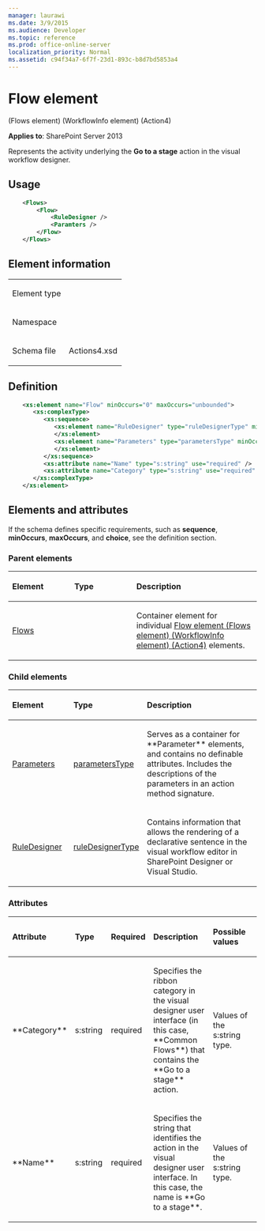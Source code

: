 ```yaml
---
manager: laurawi
ms.date: 3/9/2015
ms.audience: Developer
ms.topic: reference
ms.prod: office-online-server
localization_priority: Normal
ms.assetid: c94f34a7-6f7f-23d1-893c-b8d7bd5853a4
---
```


# Flow element 

(Flows element) (WorkflowInfo element) (Action4)

**Applies to**: SharePoint Server 2013

Represents the activity underlying the **Go to a stage** action in the visual workflow designer.

## Usage

```XML
    <Flows>
        <Flow>
            <RuleDesigner />
            <Paramters />
        </Flow>
    </Flows>
```

## Element information

<table>
<colgroup>
<col width="50%" />
<col width="50%" />
</colgroup>
<tbody>
<tr class="odd">
<td align="left"><p><span class="label">Element type</span></p></td>
<td align="left"><p></p></td>
</tr>
<tr class="even">
<td align="left"><p><span class="label">Namespace</span></p></td>
<td align="left"><p></p></td>
</tr>
<tr class="odd">
<td align="left"><p><span class="label">Schema file</span></p></td>
<td align="left"><p>Actions4.xsd</p></td>
</tr>
</tbody>
</table>

## Definition

```XML
    <xs:element name="Flow" minOccurs="0" maxOccurs="unbounded">
       <xs:complexType>
          <xs:sequence>
             <xs:element name="RuleDesigner" type="ruleDesignerType" minOccurs="1"  maxOccurs="1">
             </xs:element>  
             <xs:element name="Parameters" type="parametersType" minOccurs="1" maxOccurs="1">
             </xs:element>
          </xs:sequence>
          <xs:attribute name="Name" type="s:string" use="required" />
          <xs:attribute name="Category" type="s:string" use="required" />
       </xs:complexType>
    </xs:element>  
```

## Elements and attributes

If the schema defines specific requirements, such as **sequence**, **minOccurs**, **maxOccurs**, and **choice**, see the definition section.

### Parent elements

<table>
<colgroup>
<col width="25%" />
<col width="25%" />
<col width="50%" />
</colgroup>
<thead>
<tr class="header">
<th align="left"><p>Element</p></th>
<th align="left"><p>Type</p></th>
<th align="left"><p>Description</p></th>
</tr>
</thead>
<tbody>
<tr class="odd">
<td align="left"><p><a href="flows-element-workflowinfo-elementaction4.md">Flows</a></p></td>
<td align="left"><p></p></td>
<td align="left"><p>Container element for individual <span sdata="link"><a href="flow-element-flows-elementworkflowinfo-elementaction4.md">Flow element (Flows element) (WorkflowInfo element) (Action4)</a></span> elements.</p></td>
</tr>
</tbody>
</table>

### Child elements

<table>
<colgroup>
<col width="25%" />
<col width="25%" />
<col width="50%" />
</colgroup>
<thead>
<tr class="header">
<th align="left"><p>Element</p></th>
<th align="left"><p>Type</p></th>
<th align="left"><p>Description</p></th>
</tr>
</thead>
<tbody>
<tr class="odd">
<td align="left"><p><a href="parameters-element-flow-elementflows-elementworkflowinfo-elementaction4.md">Parameters</a></p></td>
<td align="left"><p><a href="parameterstype-complextype-action4.md">parametersType</a></p></td>
<td align="left"><p>Serves as a container for **Parameter** elements, and contains no definable attributes. Includes the descriptions of the parameters in an action method signature.</p></td>
</tr>
<tr class="even">
<td align="left"><p><a href="ruledesigner-element-flow-elementflows-elementworkflowinfo-elementaction4.md">RuleDesigner</a></p></td>
<td align="left"><p><a href="ruledesignertype-complextype-action4.md">ruleDesignerType</a></p></td>
<td align="left"><p>Contains information that allows the rendering of a declarative sentence in the visual workflow editor in SharePoint Designer or Visual Studio.</p></td>
</tr>
</tbody>
</table>

### Attributes

<table>
<colgroup>
<col width="15%" />
<col width="15%" />
<col width="15%" />
<col width="30%" />
<col width="25%" />
</colgroup>
<thead>
<tr class="header">
<th align="left"><p>Attribute</p></th>
<th align="left"><p>Type</p></th>
<th align="left"><p>Required</p></th>
<th align="left"><p>Description</p></th>
<th align="left"><p>Possible values</p></th>
</tr>
</thead>
<tbody>
<tr class="odd">
<td align="left"><p>**Category**</p></td>
<td align="left"><p>s:string</p></td>
<td align="left"><p>required</p></td>
<td align="left"><p>Specifies the ribbon category in the visual designer user interface (in this case, **Common Flows**) that contains the **Go to a stage** action.</p></td>
<td align="left"><p>Values of the s:string type.</p></td>
</tr>
<tr class="even">
<td align="left"><p>**Name**</p></td>
<td align="left"><p>s:string</p></td>
<td align="left"><p>required</p></td>
<td align="left"><p>Specifies the string that identifies the action in the visual designer user interface. In this case, the name is **Go to a stage**.</p></td>
<td align="left"><p>Values of the s:string type.</p></td>
</tr>
</tbody>
</table>








